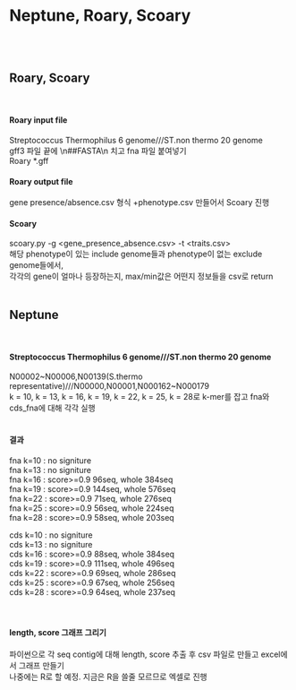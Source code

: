 Neptune, Roary, Scoary
======================   
<br/><br/>

## Roary, Scoary
<br/>

#### Roary input file
Streptococcus Thermophilus 6 genome///ST.non thermo 20 genome
<br/>
gff3 파일 끝에 \n##FASTA\n 치고 fna 파일 붙여넣기
<br/>
Roary *.gff
<br/>

#### Roary output file
gene presence/absence.csv 형식
+phenotype.csv 만들어서 Scoary 진행
<br/>

#### Scoary
scoary.py -g <gene_presence_absence.csv> -t <traits.csv>
<br/>
해당 phenotype이 있는 include genome들과 phenotype이 없는 exclude genome들에서,
<br/>
각각의 gene이 얼마나 등장하는지, max/min값은 어떤지 정보들을 csv로 return
<br/><br/>

## Neptune
<br/>

#### Streptococcus Thermophilus 6 genome///ST.non thermo 20 genome
N00002\~N00006,N00139(S.thermo representative)///N00000,N00001,N000162\~N000179
<br/>
k = 10, k = 13, k = 16, k = 19, k = 22, k = 25, k = 28로 k-mer를 잡고 fna와 cds_fna에 대해 각각 실행
<br/><br/>

#### 결과
fna k=10 : no signiture   
fna k=13 : no signiture   
fna k=16 : score>=0.9 96seq, whole 384seq   
fna k=19 : score>=0.9 144seq, whole 576seq   
fna k=22 : score>=0.9 71seq, whole 276seq   
fna k=25 : score>=0.9 56seq, whole 224seq   
fna k=28 : score>=0.9 58seq, whole 203seq   
   
cds k=10 : no signiture   
cds k=13 : no signiture   
cds k=16 : score>=0.9 88seq, whole 384seq    
cds k=19 : score>=0.9 111seq, whole 496seq   
cds k=22 : score>=0.9 69seq, whole 286seq   
cds k=25 : score>=0.9 67seq, whole 256seq   
cds k=28 : score>=0.9 64seq, whole 237seq   
<br/><br/>

#### length, score 그래프 그리기
파이썬으로 각 seq contig에 대해 length, score 추출 후 csv 파일로 만들고 excel에서 그래프 만들기   
나중에는 R로 할 예정. 지금은 R을 쓸줄 모르므로 엑셀로 진행
